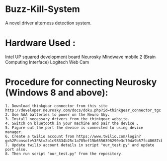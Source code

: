 # Buzz-Kill-System
A novel driver alterness detection system.

# Hardware Used :
  Intel UP squared development board
  Neurosky Mindwave mobile 2 (Brain Computing Interface)
  Logitech Web Cam
  
# Procedure for connecting Neurosky (Windows 8 and above):
    1. Download thinkgear connector from this site http://developer.neurosky.com/docs/doku.php?id=thinkgear_connector_tgc
    2. Use AAA batteries to power on the Neuro Sky.
    3. Install necessary drivers from the thinkgear website. 
    4. Switch on bluetooth in your machine and pair the device .
    5. Figure out the port the device is connected to using device manager.
    6. Create a twilio account from https://www.twilio.com/login?      g=%2Fconsole%3F&t=2b1c98334b25c1a785ef15b6556396290e3c704a9b57fc40687cbccd79c46a8c
    7. Update twilio account details in script "our_test.py" and update port also.
    8. Then run script "our_test.py" from the repository.
    
    
